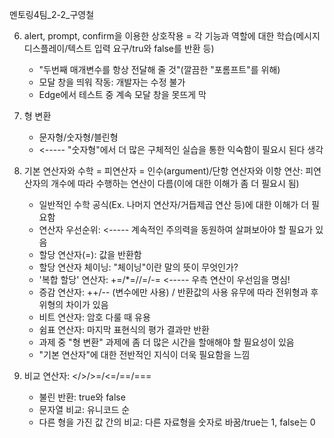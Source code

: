 멘토링4팀_2-2_구영철

6. alert, prompt, confirm을 이용한 상호작용
   = 각 기능과 역할에 대한 학습(메시지 디스플레이/텍스트 입력 요구/tru와 false를 반환 등)
   - "두번째 매개변수를 항상 전달해 줄 것"(깔끔한 "포롬프트"를 위해)
   - 모달 창을 띄워 작동: 개발자는 수정 불가
   - Edge에서 테스트 중 계속 모달 창을 못뜨게 막

8. 형 변환
   - 문자형/숫자형/블린형
   - <----- "숫자형"에서 더 많은 구체적인 실습을 통한 익숙함이 필요시 된다 생각
   
10. 기본 연산자와 수학
    = 피연산자 = 인수(argument)/단항 연산자와 이항 연산: 피연산자의 개수에 따라 수행하는 연산이 다름(이에 대한 이해가 좀 더 필요시 됨)
    - 일반적인 수학 공식(Ex. 나머지 연산자/거듭제곱 연산 등)에 대한 이해가 더 필요함
    - 연산자 우선순위: <----- 계속적인 주의력을 동원하여 살펴보아야 할 필요가 있음
    - 할당 연산자(=): 값을 반환함
    - 할당 연산자 체이닝: "체이닝"이란 말의 뜻이 무엇인가?
    - '복합 할당' 연산자: +=/*=//=/-= <----- 우측 연산이 우선임을 명심!
    - 증감 연산자: ++/-- (변수에만 사용) / 반환값의 사용 유무에 따라 전위형과 후위형의 차이가 있음
    - 비트 연산자: 암호 다룰 때 유용
    - 쉼표 연산자: 마지막 표현식의 평가 결과만 반환
    - 과제 중 "형 변환" 과제에 좀 더 많은 시간을 할애해야 할 필요성이 있음

    * "기본 연산자"에 대한 전반적인 지식이 더욱 필요함을 느낌

    
12. 비교 연산자: </>/>=/<=/==/===
    - 불린 반환: true와 false
    - 문자열 비교: 유니코드 순
    - 다른 형을 가진 값 간의 비교: 다른 자료형을 숫자로 바꿈/true는 1, false는 0

    
